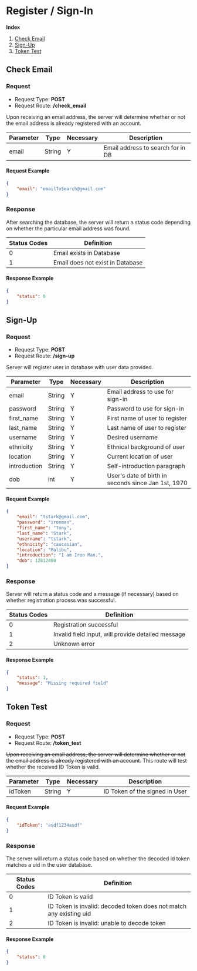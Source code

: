 # Register / Sign-In
**Index**
1. [Check Email](#check-email)
2. [Sign-Up](#sign-up)
3. [Token Test](#token-test)

## Check Email
### Request
* Request Type: **POST**
* Request Route: **/check_email**

Upon receiving an email address, the server will determine whether or not the email address is already registered with an account.

| Parameter | Type | Necessary | Description |
| --- | --- | --- | --- |
| email | String | Y | Email address to search for in DB |

#### Request Example
```JSON
{
	"email": "emailToSearch@gmail.com"
}
```

### Response

After searching the database, the server will return a status code depending on whether the particular email address was found.

| Status Codes | Definition |
| --- | --- |
| 0 | Email exists in Database |
| 1 | Email does not exist in Database |

#### Response Example
```JSON
{
	"status": 0
}
```

## Sign-Up
### Request
* Request Type: **POST**
* Request Route: **/sign-up**

Server will register user in database with user data provided.

| Parameter | Type | Necessary | Description |
| --- | --- | --- | --- |
| email | String | Y | Email address to use for sign-in |
| password | String | Y | Password to use for sign-in |
| first_name | String | Y | First name of user to register |
| last_name | String | Y | Last name of user to register |
| username | String | Y | Desired username |
| ethnicity | String | Y | Ethnical background of user |
| location | String | Y | Current location of user |
| introduction | String | Y | Self-introduction paragraph |
| dob | int | Y | User's date of birth in seconds since Jan 1st, 1970 |

#### Request Example
```JSON
{
	"email": "tstark@gmail.com",
	"password": "ironman",
	"first_name": "Tony",
	"last_name": "Stark",
	"username": "tstark",
	"ethnicity": "caucasian",
	"location": "Malibu",
	"introduction": "I am Iron Man.",
	"dob": 12812400
}
```

### Response

Server will return a status code and a message (if necessary) based on whether registration process was successful.

| Status Codes | Definition |
| --- | --- |
| 0 | Registration successful |
| 1 | Invalid field input, will provide detailed message |
| 2 | Unknown error |

#### Response Example
```JSON
{
	"status": 1,
	"message": "Missing required field"
}
```

## Token Test
### Request
* Request Type: **POST**
* Request Route: **/token_test**

~~Upon receiving an email address, the server will determine whether or not the email address is already registered with an account.~~
This route will test whether the received ID Token is valid.

| Parameter | Type | Necessary | Description |
| --- | --- | --- | --- |
| idToken | String | Y | ID Token of the signed in User |

#### Request Example
```JSON
{
	"idToken": "asdf1234asdf"
}
```

### Response

The server will return a status code based on whether the decoded id token matches a uid in the user database.

| Status Codes | Definition |
| --- | --- |
| 0 | ID Token is valid |
| 1 | ID Token is invalid: decoded token does not match any existing uid |
| 2 | ID Token is invalid: unable to decode token |

#### Response Example
```JSON
{
	"status": 0
}
```
